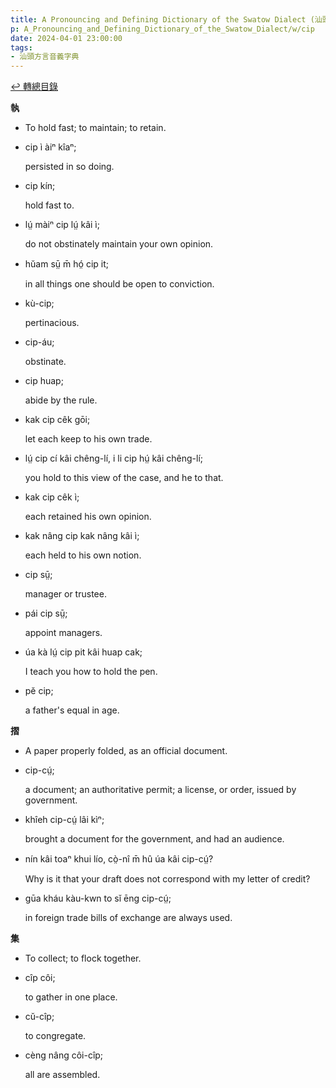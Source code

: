 ```yaml
---
title: A Pronouncing and Defining Dictionary of the Swatow Dialect (汕頭方言音義字典) / cip
p: A_Pronouncing_and_Defining_Dictionary_of_the_Swatow_Dialect/w/cip
date: 2024-04-01 23:00:00
tags: 
- 汕頭方言音義字典
---
```


[↩️ 轉總目錄](/A_Pronouncing_and_Defining_Dictionary_of_the_Swatow_Dialect)


**執**
- To hold fast; to maintain; to retain.

- cip ì àiⁿ kîaⁿ;

  persisted in so doing.

- cip kín;

  hold fast to.

- lṳ́ màiⁿ cip lṳ́ kâi ì;

  do not obstinately maintain your own opinion.

- hŭam sṳ̄ m̄ hó̤ cip it;

  in all things one should be open to conviction.

- kù-cip;

  pertinacious.

- cip-áu;

  obstinate.

- cip huap;

  abide by the rule.

- kak cip cêk gōi;

  let each keep to his own trade.

- lṳ́ cip cí kâi chêng-lí, i li cip hṳ́ kâi chêng-lí;

  you hold to this view of the case, and he to that.

- kak cip cêk ì;

  each retained his own opinion.

- kak nâng cip kak nâng kâi ì;

  each held to his own notion.

- cip sṳ̄;

  manager or trustee.

- pái cip sṳ̄;

  appoint managers.

- úa kà lṳ́ cip pit kâi huap cak;

  I teach you how to hold the pen.

- pĕ cip;

  a father's equal in age.

**摺**
- A paper properly folded, as an official document.

- cip-cṳ́;

  a document; an authoritative permit; a license, or order, issued by government.

- khîeh cip-cṳ́ lâi kìⁿ;

  brought a document for the government, and had an audience.

- nín kâi toaⁿ khui lío, cò̤-nî m̄ hû úa kâi cip-cṳ́?

  Why is it that your draft does not correspond with my letter of credit?

- gūa kháu kàu-kwn to sĭ ēng cip-cṳ́;

  in foreign trade bills of exchange are always used.

**集**
- To collect; to flock together.

- cîp côi;

  to gather in one place.

- cŭ-cîp;

  to congregate.

- cèng nâng côi-cîp;

  all are assembled.